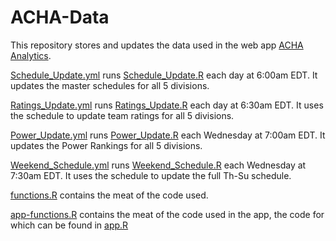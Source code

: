 # ACHA-Data
This repository stores and updates the data used in the web app [ACHA Analytics](https://andersl.shinyapps.io/ACHA_Analytics/). 

[Schedule_Update.yml](https://github.com/ALempia/ACHA-Data/blob/main/.github/workflows/Schedule_Update.yml) runs [Schedule_Update.R](https://github.com/ALempia/ACHA-Data/blob/main/Schedule_Update.R) each day at 6:00am EDT. It updates the master schedules for all 5 divisions.

[Ratings_Update.yml](https://github.com/ALempia/ACHA-Data/blob/main/.github/workflows/Ratings_Update.yml) runs [Ratings_Update.R](https://github.com/ALempia/ACHA-Data/blob/main/Ratings_Update.R) each day at 6:30am EDT. It uses the schedule to update team ratings for all 5 divisions.

[Power_Update.yml](https://github.com/ALempia/ACHA-Data/blob/main/.github/workflows/Power_Update.yml) runs [Power_Update.R](https://github.com/ALempia/ACHA-Data/blob/main/Power_Update.R) each Wednesday at 7:00am EDT. It updates the Power Rankings for all 5 divisions.

[Weekend_Schedule.yml](https://github.com/ALempia/ACHA-Data/blob/main/.github/workflows/Weekend_Schedule.yml) runs [Weekend_Schedule.R](https://github.com/ALempia/ACHA-Data/blob/main/Weekend_Schedule.R) each Wednesday at 7:30am EDT. It uses the schedule to update the full Th-Su schedule.

[functions.R](https://github.com/ALempia/ACHA-Data/blob/main/functions.R) contains the meat of the code used. 

[app-functions.R](https://github.com/ALempia/ACHA-Data/blob/main/app-functions.R) contains the meat of the code used in the app, the code for which can be found in [app.R](https://github.com/ALempia/ACHA-Data/blob/main/app.R)

